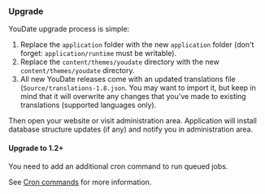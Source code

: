 ### Upgrade

YouDate upgrade process is simple:
  
1. Replace the `application` folder with the new `application` folder (don't forget: `application/runtime` must be writable).
2. Replace the `content/themes/youdate` directory with the new `content/themes/youdate` directory.
3. All new YouDate releases come with an updated translations file (`Source/translations-1.8.json`. You may want to import it, but keep in mind that it will overwrite any changes that you've made to existing translations (supported languages only).

Then open your website or visit administration area. Application will install database structure updates (if any) and notify you in administration area.

#### Upgrade to 1.2+

You need to add an additional cron command to run queued jobs.
 
See [Cron commands](./cron.md) for more information.
